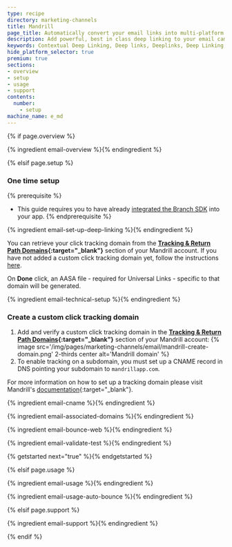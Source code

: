 ```yaml
---
type: recipe
directory: marketing-channels
title: Mandrill
page_title: Automatically convert your email links into multi-platform deep links.
description: Add powerful, best in class deep linking to your email campaigns.
keywords: Contextual Deep Linking, Deep links, Deeplinks, Deep Linking, Deeplinking, Deferred Deep Linking, Deferred Deeplinking, Google App Indexing, Google App Invites, Apple Universal Links, Apple Spotlight Search, Facebook App Links, AppLinks, Deepviews, Deep views, Deep Linked Email
hide_platform_selector: true
premium: true
sections:
- overview
- setup
- usage
- support
contents:
  number:
    - setup
machine_name: e_md
---
```


{% if page.overview %}

{% ingredient email-overview %}{% endingredient %}

{% elsif page.setup %}

### One time setup

{% prerequisite %}
- This guide requires you to have already [integrated the Branch SDK]({{base.url}}/getting-started/sdk-integration-guide) into your app.
{% endprerequisite %}

{% ingredient email-set-up-deep-linking %}{% endingredient %}

You can retrieve your click tracking domain from the **[Tracking & Return Path Domains](https://mandrillapp.com/settings/tracking-domains){:target="_blank"}** section of your Mandrill account. If you have not added a custom click tracking domain yet, follow the instructions [here](#create-a-custom-click-tracking-domain). 

On **Done** click, an AASA file - required for Universal Links - specific to that domain will be generated.

{% ingredient email-technical-setup %}{% endingredient %}

### Create a custom click tracking domain

1. Add and verify a custom click tracking domain in the **[Tracking & Return Path Domains](https://mandrillapp.com/settings/tracking-domains){:target="_blank"}** section of your Mandrill account:
   {% image src='/img/pages/marketing-channels/email/mandrill-create-domain.png' 2-thirds center alt='Mandrill domain' %}
1. To enable tracking on a subdomain, you must set up a CNAME record in DNS pointing your subdomain to `mandrillapp.com`. 

For more information on how to set up a tracking domain please visit Mandrill's [documentation](https://mandrill.zendesk.com/hc/en-us/articles/205582917-Can-I-customize-the-domain-used-for-open-and-click-tracking-){:target="_blank"}.

{% ingredient email-cname %}{% endingredient %}

{% ingredient email-associated-domains %}{% endingredient %}

{% ingredient email-bounce-web %}{% endingredient %}

{% ingredient email-validate-test %}{% endingredient %}

{% getstarted next="true" %}{% endgetstarted %}

{% elsif page.usage %}

{% ingredient email-usage %}{% endingredient %}

{% ingredient email-usage-auto-bounce %}{% endingredient %}

{% elsif page.support %}

{% ingredient email-support %}{% endingredient %}

{% endif %}